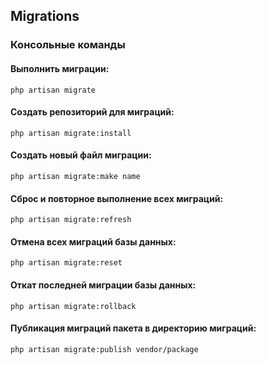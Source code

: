 ## Migrations
### Консольные команды
#### Выполнить миграции:

   ```console
   php artisan migrate
   ```

#### Создать репозиторий для миграций:

   ```console
   php artisan migrate:install
   ```

#### Создать новый файл миграции:

   ```console
   php artisan migrate:make name
   ```

#### Сброс и повторное выполнение всех миграций:

   ```console
   php artisan migrate:refresh
   ```

#### Отмена всех миграций базы данных:

   ```console
   php artisan migrate:reset
   ```

#### Откат последней миграции базы данных:

   ```console
   php artisan migrate:rollback
   ```

#### Публикация миграций пакета в директорию миграций:

   ```console
   php artisan migrate:publish vendor/package
   ```